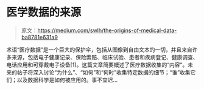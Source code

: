 # 医学数据的来源

> 原文：<https://medium.com/swlh/the-origins-of-medical-data-ba8781e631a9>

术语“医疗数据”是一个巨大的保护伞，包括从图像到自由文本的一切，并且来自许多来源，包括电子健康记录、保险索赔、临床试验、患者和疾病登记、健康调查、电话应用和可穿戴电子设备[1]。这篇文章简要概述了医疗数据收集的“内容”。未来的帖子将深入讨论“为什么”、“如何”和“何时”收集特定数据的细节；“谁”收集它们；以及数据科学是如何被应用的。事不宜迟…